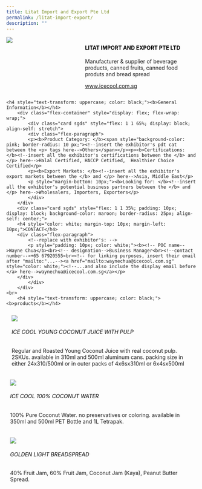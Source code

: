 ```yaml
---
title: Litat Import and Export Pte Ltd
permalink: /litat-import-export/
description: ""
---
```

<div class="flex-paragraph">
		<!--hi there! this is a comment and will provide you with instructional guides-->
		<!--insert booth number here!-->
		<p style="text-transform: uppercase"></p></div>
			<div class="flex-container" style="display: flex; flex-wrap: wrap;">
				<!--insert DOWNLOAD link of company logo between the " marks!-->
			<div class="card sgds" style="flex: 1 1 40%; display: block;"><img src="https://drive.google.com/uc?id=1T3q41M1YuKuogQSsUn3w95UpRSTO8G1k&amp;export=download"></div>
	<div class="card-sgds" style="flex: 1 1 58%; display: block; margin-left: 3px">
		<h4 style="text-transform: uppercase; color: black;"><!--insert the exhibitor's name between the <b> tags here--><b>Litat Import and Export Pte Ltd</b></h4><!--insert the exhibitor's description between the <p> tags here-->
		<p>Manufacturer &amp; supplier of beverage products, canned fruits, canned food produts and bread spread</p>
		<!--insert the exhibitor's website link, making sure there is "https:// www." present please. make sure the entire https link goes in between the " marks-->
		<p><a href="https://www.icecool.com.sg" target="_blank"><!--insert the www website link here (no need for https)-->www.icecool.com.sg</a></p>
	</div>
</div>



	<h4 style="text-transform: uppercase; color: black;"><b>General Information</b></h4>
		<div class="flex-container" style="display: flex; flex-wrap: wrap;">
			<div class="card sgds" style="flex: 1 1 65%; display: block; align-self: stretch">
			<div class="flex-paragraph">
			<p><b>Product Category: </b><span style="background-color: pink; border-radius: 10 px;"><!--insert the exhibitor's pdt cat between the <p> tags here-->Others</span></p><p><b>Certifications: </b><!--insert all the exhibitor's certifications between the </b> and </p> here-->Halal Certified, HACCP Cetified,  Healthier Choice Certified</p>
			<p><b>Export Markets: </b><!--insert all the exhibitor's export markets between the </b> and </p> here-->Asia, Middle East</p>
			<p style="margin-bottom: 10px;"><b>Looking for: </b><!--insert all the exhibitor's potential business partners between the </b> and </p> here-->Wholesalers, Importers, Exporters</p>
			</div>
		</div>
		<div class="card sgds" style="flex: 1 1 35%; padding: 10px; display: block; background-color: maroon; border-radius: 25px; align-self: center;">
		<h4 style="color: white; margin-top: 10px; margin-left: 10px;">CONTACT</h4>
		<div class="flex-paragraph">
			<!--replace with exhibitor's: -->
			<p style="padding: 10px; color: white;"><b><!-- POC name-->Wayne Chua</b><br><!-- designation-->Business Manager<br><!--contact number-->+65 67920555<br><!-- for linking purposes, insert their email after "mailto:"...--><a href="mailto:waynechua@icecool.com.sg" style="color: white;"><!--...and also include the display email before </a> here-->waynechua@icecool.com.sg</a></p>
		</div>
			</div>
		</div>
	<br>
		<h4 style="text-transform: uppercase; color: black;"><b>products</b></h4>
<div style="display: flex; flex-wrap: wrap;">
&nbsp; <div class="card sgds" style="flex: 1 1 47%; margin: 10px; display: block;"><!--insert the exhibitor's DOWNLOAD image for product between the " marks here-->
	<div class="flex-image" style="display: block;"><img src="https://drive.google.com/uc?id=1uRyDK_3WykJ_oClC7Vkyj3IBEB4egh27&amp;export=download"></div>
	<div class="flex-paragraph">
		<h6 style="text-transform: uppercase; color: black;"><!--insert product name before </h6> and product description after <p>-->Ice Cool Young Coconut Juice with Pulp</h6>
		<p>Regular and Roasted Young Coconut Juice with real coconut pulp. 2SKUs. available in 310ml and 500ml aluminum cans. packing size in either 24x310/500ml or in outer packs of 4x6sx310ml or 6x4sx500ml</p></div>
	</div>
		<div class="card sgds" style="flex: 1 1 47%; margin: 10px; display: block;">
		<div class="flex-image" style="display: block;"><img src="https://drive.google.com/uc?id=1W3MbeeRMCQ635cLJEdvRUHL9jaca9kdL&amp;export=download"></div>
	<div class="flex-paragraph">
		<h6 style="text-transform: uppercase; color: black;">  
Ice Cool 100% Coconut Water</h6>
		<p>100% Pure Coconut Water. no preservatives or coloring. available in 350ml and 500ml PET Bottle and 1L Tetrapak.
</p></div>
	</div>
		<div class="card sgds" style="flex: 1 1 47%; margin: 10px; display: block;">
		<div class="flex-image" style="display: block;"><img src="https://drive.google.com/uc?id=1Qs69G-ph1Mfv3tvzJi2vcFF43ISGfhhK&amp;export=download"></div>
	<div class="flex-paragraph">
		<h6 style="text-transform: uppercase; color: black;">Golden Light Breadspread</h6>
		<p>40% Fruit Jam, 60% Fruit Jam, Coconut Jam (Kaya), Peanut Butter Spread.</p></div>
		</div>
	</div>